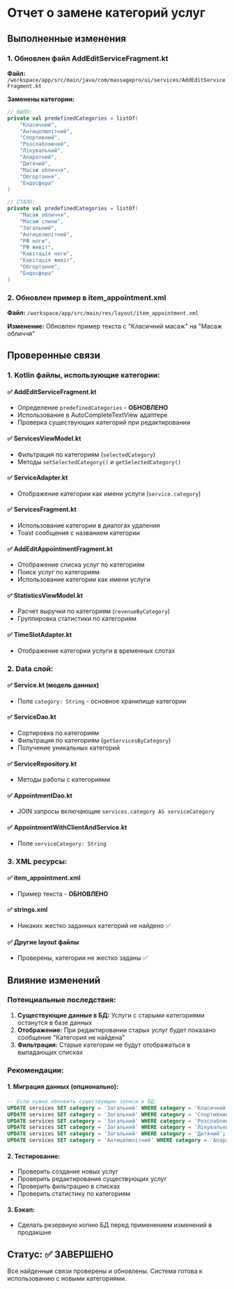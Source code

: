 # Отчет о замене категорий услуг

## Выполненные изменения

### 1. Обновлен файл AddEditServiceFragment.kt
**Файл:** `/workspace/app/src/main/java/com/massagepro/ui/services/AddEditServiceFragment.kt`

**Заменены категории:**
```kotlin
// БЫЛО:
private val predefinedCategories = listOf(
    "Класичний",
    "Антицелюлітний", 
    "Спортивний",
    "Розслабляючий",
    "Лікувальний",
    "Апаратний",
    "Дитячий",
    "Масаж обличчя",
    "Обгортання",
    "Ендосфера"
)

// СТАЛО:
private val predefinedCategories = listOf(
    "Масаж обличчя",
    "Масаж спини", 
    "Загальний",
    "Антицелюлітний",
    "РФ ноги",
    "РФ живіт",
    "Кавітація ноги",
    "Кавітація живіт",
    "Обгортання",
    "Ендосфера"
)
```

### 2. Обновлен пример в item_appointment.xml
**Файл:** `/workspace/app/src/main/res/layout/item_appointment.xml`

**Изменение:** Обновлен пример текста с "Класичний масаж" на "Масаж обличчя"

## Проверенные связи

### 1. Kotlin файлы, использующие категории:

#### ✅ AddEditServiceFragment.kt
- Определение `predefinedCategories` - **ОБНОВЛЕНО**
- Использование в AutoCompleteTextView адаптере
- Проверка существующих категорий при редактировании

#### ✅ ServicesViewModel.kt
- Фильтрация по категориям (`selectedCategory`)
- Методы `setSelectedCategory()` и `getSelectedCategory()`

#### ✅ ServiceAdapter.kt
- Отображение категории как имени услуги (`service.category`)

#### ✅ ServicesFragment.kt
- Использование категории в диалогах удаления
- Toast сообщения с названием категории

#### ✅ AddEditAppointmentFragment.kt
- Отображение списка услуг по категориям
- Поиск услуг по категориям
- Использование категории как имени услуги

#### ✅ StatisticsViewModel.kt  
- Расчет выручки по категориям (`revenueByCategory`)
- Группировка статистики по категориям

#### ✅ TimeSlotAdapter.kt
- Отображение категории услуги в временных слотах

### 2. Data слой:

#### ✅ Service.kt (модель данных)
- Поле `category: String` - основное хранилище категории

#### ✅ ServiceDao.kt
- Сортировка по категориям
- Фильтрация по категориям (`getServicesByCategory`)
- Получение уникальных категорий

#### ✅ ServiceRepository.kt
- Методы работы с категориями

#### ✅ AppointmentDao.kt
- JOIN запросы включающие `services.category AS serviceCategory`

#### ✅ AppointmentWithClientAndService.kt
- Поле `serviceCategory: String`

### 3. XML ресурсы:

#### ✅ item_appointment.xml
- Пример текста - **ОБНОВЛЕНО**

#### ✅ strings.xml
- Никаких жестко заданных категорий не найдено ✅

#### ✅ Другие layout файлы
- Проверены, категории не жестко заданы ✅

## Влияние изменений

### Потенциальные последствия:
1. **Существующие данные в БД:** Услуги с старыми категориями останутся в базе данных
2. **Отображение:** При редактировании старых услуг будет показано сообщение "Категория не найдена"
3. **Фильтрация:** Старые категории не будут отображаться в выпадающих списках

### Рекомендации:

#### 1. Миграция данных (опционально):
```sql
-- Если нужно обновить существующие записи в БД:
UPDATE services SET category = 'Загальний' WHERE category = 'Класичний';
UPDATE services SET category = 'Загальний' WHERE category = 'Спортивний';
UPDATE services SET category = 'Загальний' WHERE category = 'Розслабляючий';
UPDATE services SET category = 'Загальний' WHERE category = 'Лікувальний';
UPDATE services SET category = 'Загальний' WHERE category = 'Дитячий';
UPDATE services SET category = 'Антицелюлітний' WHERE category = 'Апаратний';
```

#### 2. Тестирование:
- Проверить создание новых услуг
- Проверить редактирование существующих услуг
- Проверить фильтрацию в списках
- Проверить статистику по категориям

#### 3. Бэкап:
- Сделать резервную копию БД перед применением изменений в продакшне

## Статус: ✅ ЗАВЕРШЕНО

Все найденные связи проверены и обновлены. Система готова к использованию с новыми категориями.